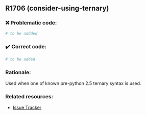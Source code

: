 ## R1706 (consider-using-ternary)

### :x: Problematic code:

```python
# to be addded
```

### :heavy_check_mark: Correct code:

```python
# to be added
```

### Rationale:

Used when one of known pre-python 2.5 ternary syntax is used.

### Related resources:

- [Issue Tracker](https://github.com/PyCQA/pylint/issues?q=is%3Aissue+%22consider-using-ternary%22+OR+%22R1706%22)
